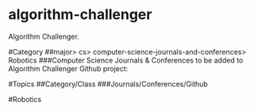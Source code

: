 # algorithm-challenger
Algorithm Challenger.

#Category
##major> cs> computer-science-journals-and-conferences> Robotics
###Computer Science Journals & Conferences to be added to Algorithm Challenger Github project:

#Topics
##Category/Class
###Journals/Conferences/Github

#Robotics

